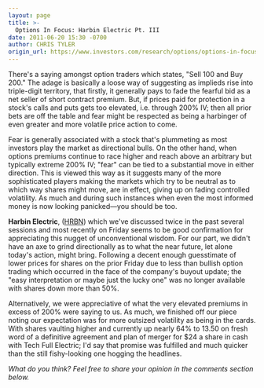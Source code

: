 ```yaml
---
layout: page
title: >-
  Options In Focus: Harbin Electric Pt. III
date: 2011-06-20 15:30 -0700
author: CHRIS TYLER
origin_url: https://www.investors.com/research/options/options-in-focus-harbin-electric-pt-iii/
---
```






There's a saying amongst option traders which states, "Sell 100 and Buy 200." The adage is basically a loose way of suggesting as implieds rise into triple-digit territory, that firstly, it generally pays to fade the fearful bid as a net seller of short contract premium. But, if prices paid for protection in a stock's calls and puts gets too elevated, i.e. through 200% IV; then all prior bets are off the table and fear might be respected as being a harbinger of even greater and more volatile price action to come.

  

Fear is generally associated with a stock that's plummeting as most investors play the market as directional bulls. On the other hand, when options premiums continue to race higher and reach above an arbitrary but typically extreme 200% IV; "fear" can be tied to a substantial move in either direction. This is viewed this way as it suggests many of the more sophisticated players making the markets which try to be neutral as to which way shares might move, are in effect, giving up on fading controlled volatility. As much and during such instances when even the most informed money is now looking panicked—you should be too.

  

**Harbin Electric**, ([HRBN](https://research.investors.com/quote.aspx?symbol=HRBN)) which we've discussed twice in the past several sessions and most recently on Friday seems to be good confirmation for appreciating this nugget of unconventional wisdom. For our part, we didn't have an axe to grind directionally as to what the near future, let alone today's action, might bring. Following a decent enough guesstimate of lower prices for shares on the prior Friday due to less than bullish option trading which occurred in the face of the company's buyout update; the "easy interpretation or maybe just the lucky one" was no longer available with shares down more than 50%.

  

Alternatively, we were appreciative of what the very elevated premiums in excess of 200% were saying to us. As much, we finished off our piece noting our expectation was for more outsized volatility as being in the cards. With shares vaulting higher and currently up nearly 64% to 13.50 on fresh word of a definitive agreement and plan of merger for $24 a share in cash with Tech Full Electric; I'd say that promise was fulfilled and much quicker than the still fishy-looking one hogging the headlines.

  

*What do you think? Feel free to share your opinion in the comments section below.*




